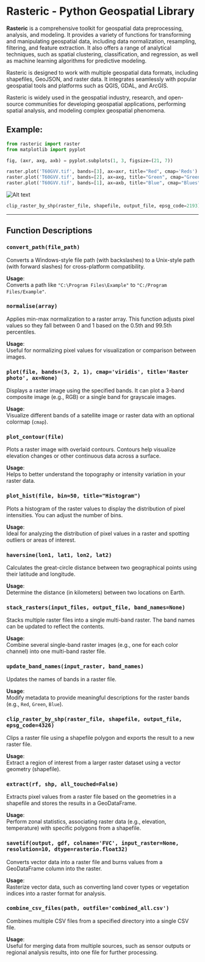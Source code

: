
# Rasteric - Python Geospatial Library

**Rasteric** is a comprehensive toolkit for geospatial data preprocessing, analysis, and modeling. It provides a variety of functions for transforming and manipulating geospatial data, including data normalization, resampling, filtering, and feature extraction. It also offers a range of analytical techniques, such as spatial clustering, classification, and regression, as well as machine learning algorithms for predictive modeling.

Rasteric is designed to work with multiple geospatial data formats, including shapefiles, GeoJSON, and raster data. It integrates seamlessly with popular geospatial tools and platforms such as QGIS, GDAL, and ArcGIS.

Rasteric is widely used in the geospatial industry, research, and open-source communities for developing geospatial applications, performing spatial analysis, and modeling complex geospatial phenomena.

## Example:

```python
from rasteric import raster
from matplotlib import pyplot

fig, (axr, axg, axb) = pyplot.subplots(1, 3, figsize=(21, 7))

raster.plot('T60GVV.tif', bands=[3], ax=axr, title="Red", cmap='Reds')
raster.plot('T60GVV.tif', bands=[2], ax=axg, title="Green", cmap="Greens")
raster.plot('T60GVV.tif', bands=[1], ax=axb, title="Blue", cmap="Blues")
```

![Alt text](image.png)

```python
clip_raster_by_shp(raster_file, shapefile, output_file, epsg_code=2193)
```

---

## Function Descriptions

### `convert_path(file_path)`
Converts a Windows-style file path (with backslashes) to a Unix-style path (with forward slashes) for cross-platform compatibility.

**Usage**:  
Converts a path like `"C:\Program Files\Example"` to `"C:/Program Files/Example"`.

### `normalise(array)`
Applies min-max normalization to a raster array. This function adjusts pixel values so they fall between 0 and 1 based on the 0.5th and 99.5th percentiles.

**Usage**:  
Useful for normalizing pixel values for visualization or comparison between images.

### `plot(file, bands=(3, 2, 1), cmap='viridis', title='Raster photo', ax=None)`
Displays a raster image using the specified bands. It can plot a 3-band composite image (e.g., RGB) or a single band for grayscale images.

**Usage**:  
Visualize different bands of a satellite image or raster data with an optional colormap (`cmap`).

### `plot_contour(file)`
Plots a raster image with overlaid contours. Contours help visualize elevation changes or other continuous data across a surface.

**Usage**:  
Helps to better understand the topography or intensity variation in your raster data.

### `plot_hist(file, bin=50, title="Histogram")`
Plots a histogram of the raster values to display the distribution of pixel intensities. You can adjust the number of bins.

**Usage**:  
Ideal for analyzing the distribution of pixel values in a raster and spotting outliers or areas of interest.

### `haversine(lon1, lat1, lon2, lat2)`
Calculates the great-circle distance between two geographical points using their latitude and longitude.

**Usage**:  
Determine the distance (in kilometers) between two locations on Earth.

### `stack_rasters(input_files, output_file, band_names=None)`
Stacks multiple raster files into a single multi-band raster. The band names can be updated to reflect the contents.

**Usage**:  
Combine several single-band raster images (e.g., one for each color channel) into one multi-band raster file.

### `update_band_names(input_raster, band_names)`
Updates the names of bands in a raster file.

**Usage**:  
Modify metadata to provide meaningful descriptions for the raster bands (e.g., `Red`, `Green`, `Blue`).

### `clip_raster_by_shp(raster_file, shapefile, output_file, epsg_code=4326)`
Clips a raster file using a shapefile polygon and exports the result to a new raster file.

**Usage**:  
Extract a region of interest from a larger raster dataset using a vector geometry (shapefile).

### `extract(rf, shp, all_touched=False)`
Extracts pixel values from a raster file based on the geometries in a shapefile and stores the results in a GeoDataFrame.

**Usage**:  
Perform zonal statistics, associating raster data (e.g., elevation, temperature) with specific polygons from a shapefile.

### `savetif(output, gdf, colname='FVC', input_raster=None, resolution=10, dtype=rasterio.float32)`
Converts vector data into a raster file and burns values from a GeoDataFrame column into the raster.

**Usage**:  
Rasterize vector data, such as converting land cover types or vegetation indices into a raster format for analysis.

### `combine_csv_files(path, outfile='combined_all.csv')`
Combines multiple CSV files from a specified directory into a single CSV file.

**Usage**:  
Useful for merging data from multiple sources, such as sensor outputs or regional analysis results, into one file for further processing.
